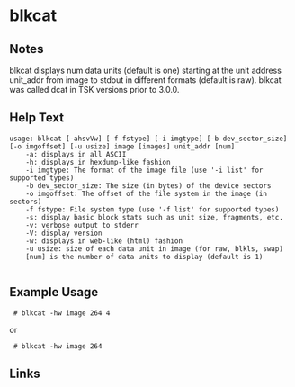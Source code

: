 # blkcat

Notes
-------
blkcat displays num data units (default is one) starting at the unit address unit_addr from image to stdout in different formats (default is raw). blkcat was called dcat in TSK versions prior to 3.0.0.


Help Text
-------
```
usage: blkcat [-ahsvVw] [-f fstype] [-i imgtype] [-b dev_sector_size] [-o imgoffset] [-u usize] image [images] unit_addr [num]
	-a: displays in all ASCII 
	-h: displays in hexdump-like fashion
	-i imgtype: The format of the image file (use '-i list' for supported types)
	-b dev_sector_size: The size (in bytes) of the device sectors
	-o imgoffset: The offset of the file system in the image (in sectors)
	-f fstype: File system type (use '-f list' for supported types)
	-s: display basic block stats such as unit size, fragments, etc.
	-v: verbose output to stderr
	-V: display version
	-w: displays in web-like (html) fashion
	-u usize: size of each data unit in image (for raw, blkls, swap)
	[num] is the number of data units to display (default is 1)


```

Example Usage
-------
```
 # blkcat -hw image 264 4
```
or 
```
 # blkcat -hw image 264
```

Links
-------

